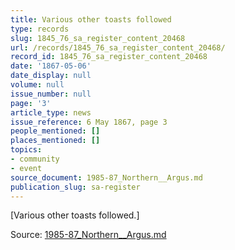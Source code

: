 ```yaml
---
title: Various other toasts followed
type: records
slug: 1845_76_sa_register_content_20468
url: /records/1845_76_sa_register_content_20468/
record_id: 1845_76_sa_register_content_20468
date: '1867-05-06'
date_display: null
volume: null
issue_number: null
page: '3'
article_type: news
issue_reference: 6 May 1867, page 3
people_mentioned: []
places_mentioned: []
topics:
- community
- event
source_document: 1985-87_Northern__Argus.md
publication_slug: sa-register
---
```


[Various other toasts followed.]

Source: [1985-87_Northern__Argus.md](/downloads/markdown/1985-87_Northern__Argus.md)
